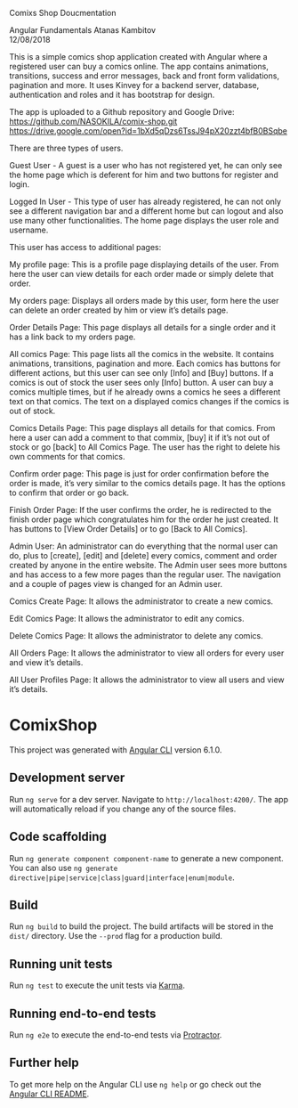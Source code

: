 
Comixs Shop Doucmentation

Angular Fundamentals
Atanas Kambitov          
12/08/2018

This is a simple comics shop application created with Angular where a registered user can buy a comics online.
The app contains animations, transitions, success and error messages, back and front form validations, pagination and more.
It uses Kinvey for a backend server, database, authentication and roles and it has bootstrap for design.

The app is uploaded to a Github repository and Google Drive: https://github.com/NASOKILA/comix-shop.git
https://drive.google.com/open?id=1bXd5qDzs6TssJ94pX20zzt4bfB0BSqbe 


There are three types of users.

Guest User - A guest is a user who has not registered yet, he can only see the home page which is deferent for him and two buttons for register and login. 

 
Logged In User - This type of user has already registered, he can not only see a different navigation bar and a different home but can logout and also use many other functionalities.
The home page displays the user role and username.
 

This user has access to additional pages:

My profile page: 
This is a profile page displaying details of the user.
From here the user can view details for each order made or simply delete that order.
 
My orders page: 
Displays all orders made by this user, form here the user can delete an order created by him or view it’s details page.	
 

Order Details Page: 
This page displays all details for a single order and it has a link back to my orders page.
 
All comics Page:
This page lists all the comics in the website.
It contains animations, transitions, pagination and more.
Each comics has buttons for different actions, but this user can see only [Info] and [Buy] buttons.
If a comics is out of stock the user sees only [Info] button.
A user can buy a comics multiple times, but if he already owns a comics he sees a different text on that comics.
The text on a displayed comics changes if the comics is out of stock.
 

Comics Details Page:
This page displays all details for that comics.
From here a user can add a comment to that commix, [buy] it if it’s not out of stock or go [back] to All Comics Page.
The user has the right to delete his own comments for that comics.
 
Confirm order page:
This page is just for order confirmation before the order is made, it’s very similar to the comics details page.
It has the options to confirm that order or go back.
 

Finish Order Page:
If the user confirms the order, he is redirected to the finish order page which congratulates him for the order he just created.
It has buttons to [View Order Details] or to go [Back to All Comics].
 
 

Admin User:
An administrator can do everything that the normal user can do, plus to [create], [edit] and [delete] every comics, comment and order created by anyone in the entire website.
The Admin user sees more buttons and has access to a few more pages than the regular user.
The navigation and a couple of pages view is changed for an Admin user.

Comics Create Page:
It allows the administrator to create a new comics.
 

Edit Comics Page:
It allows the administrator to edit any comics.
 
Delete Comics Page:
It allows the administrator to delete any comics.

 
All Orders Page:
It allows the administrator to view all orders for every user and view it’s details.
 

All User Profiles Page:
It allows the administrator to view all users and view it’s details.
 







# ComixShop

This project was generated with [Angular CLI](https://github.com/angular/angular-cli) version 6.1.0.

## Development server

Run `ng serve` for a dev server. Navigate to `http://localhost:4200/`. The app will automatically reload if you change any of the source files.

## Code scaffolding

Run `ng generate component component-name` to generate a new component. You can also use `ng generate directive|pipe|service|class|guard|interface|enum|module`.

## Build

Run `ng build` to build the project. The build artifacts will be stored in the `dist/` directory. Use the `--prod` flag for a production build.

## Running unit tests

Run `ng test` to execute the unit tests via [Karma](https://karma-runner.github.io).

## Running end-to-end tests

Run `ng e2e` to execute the end-to-end tests via [Protractor](http://www.protractortest.org/).

## Further help

To get more help on the Angular CLI use `ng help` or go check out the [Angular CLI README](https://github.com/angular/angular-cli/blob/master/README.md).

